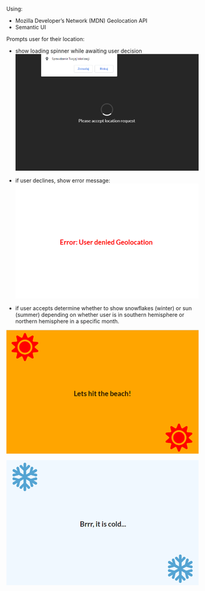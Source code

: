 Using:
* Mozilla Developer’s Network (MDN) Geolocation API
* Semantic UI 

  
Prompts user for their location:
* show loading spinner while awaiting user decision
![Screenshot](spinner.PNG)

* if user declines, show error message:
![Screenshot](Error.PNG)

* if user accepts determine whether to show snowflakes (winter) or sun (summer) depending on whether user is in southern hemisphere or northern hemisphere in a specific month.
 
![Screenshot](summer.PNG)


![Screenshot](winter.PNG)
